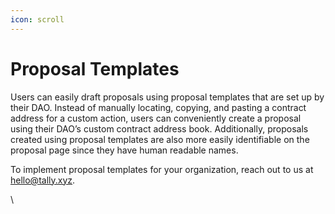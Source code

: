 ```yaml
---
icon: scroll
---
```


# Proposal Templates

Users can easily draft proposals using proposal templates that are set up by their DAO. Instead of manually locating, copying, and pasting a contract address for a custom action, users can conveniently create a proposal using their DAO’s custom contract address book. Additionally, proposals created using proposal templates are also more easily identifiable on the proposal page since they have human readable names.



To implement proposal templates for your organization, reach out to us at [hello@tally.xyz](mailto:hello@tally.xyz).&#x20;

\
